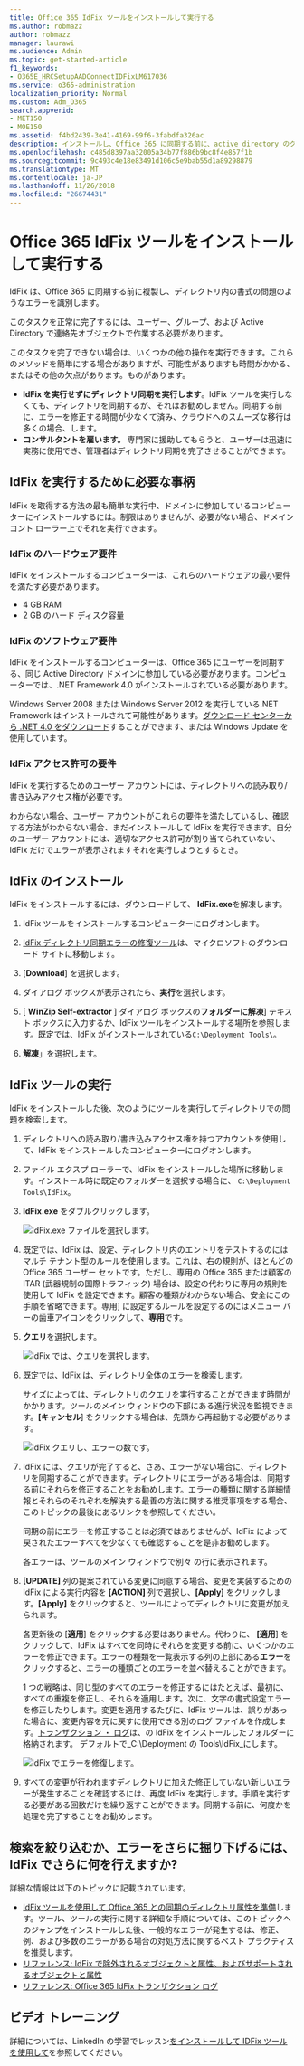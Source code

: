 ```yaml
---
title: Office 365 IdFix ツールをインストールして実行する
ms.author: robmazz
author: robmazz
manager: laurawi
ms.audience: Admin
ms.topic: get-started-article
f1_keywords:
- O365E_HRCSetupAADConnectIDFixLM617036
ms.service: o365-administration
localization_priority: Normal
ms.custom: Adm_O365
search.appverid:
- MET150
- MOE150
ms.assetid: f4bd2439-3e41-4169-99f6-3fabdfa326ac
description: インストールし、Office 365 に同期する前に、active directory のクリーンアップのために Office 365 の IdFix ツールを実行する方法です。
ms.openlocfilehash: c485d8397aa32005a34b77f886b9bc8f4e857f1b
ms.sourcegitcommit: 9c493c4e18e83491d106c5e9bab55d1a89298879
ms.translationtype: MT
ms.contentlocale: ja-JP
ms.lasthandoff: 11/26/2018
ms.locfileid: "26674431"
---
```

# <a name="install-and-run-the-office-365-idfix-tool"></a>Office 365 IdFix ツールをインストールして実行する

IdFix は、Office 365 に同期する前に複製し、ディレクトリ内の書式の問題のようなエラーを識別します。 
  
このタスクを正常に完了するには、ユーザー、グループ、および Active Directory で連絡先オブジェクトで作業する必要があります。
  
このタスクを完了できない場合は、いくつかの他の操作を実行できます。これらのメソッドを簡単にする場合がありますが、可能性がありますも時間がかかる、またはその他の欠点があります。ものがあります。
  
- **IdFix を実行せずにディレクトリ同期を実行します**。IdFix ツールを実行しなくても、ディレクトリを同期するが、それはお勧めしません。同期する前に、エラーを修正する時間が少なくて済み、クラウドへのスムーズな移行は多くの場合、します。 
- **コンサルタントを雇います。**  専門家に援助してもらうと、ユーザーは迅速に実務に使用でき、管理者はディレクトリ同期を完了させることができます。 
    
## <a name="what-you-need-to-run-idfix"></a>IdFix を実行するために必要な事柄

IdFix を取得する方法の最も簡単な実行中、ドメインに参加しているコンピューターにインストールするには。制限はありませんが、必要がない場合、ドメイン コント ローラー上でそれを実行できます。
  
### <a name="idfix-hardware-requirements"></a>IdFix のハードウェア要件

IdFix をインストールするコンピューターは、これらのハードウェアの最小要件を満たす必要があります。
  
- 4 GB RAM
- 2 GB のハード ディスク容量
    
### <a name="idfix-software-requirements"></a>IdFix のソフトウェア要件

IdFix をインストールするコンピューターは、Office 365 にユーザーを同期する、同じ Active Directory ドメインに参加している必要があります。コンピューターでは、.NET Framework 4.0 がインストールされている必要があります。 
  
Windows Server 2008 または Windows Server 2012 を実行している.NET Framework はインストールされて可能性があります。[ダウンロード センターから .NET 4.0 をダウンロード](https://go.microsoft.com/fwlink/p/?LinkId=400475)することができます、または Windows Update を使用しています。 
  
### <a name="idfix-permissions-requirements"></a>IdFix アクセス許可の要件

IdFix を実行するためのユーザー アカウントには、ディレクトリへの読み取り/書き込みアクセス権が必要です。
  
わからない場合、ユーザー アカウントがこれらの要件を満たしているし、確認する方法がわからない場合、まだインストールして IdFix を実行できます。自分のユーザー アカウントには、適切なアクセス許可が割り当てられていない、IdFix だけでエラーが表示されますそれを実行しようとするとき。
  
## <a name="install-idfix"></a>IdFix のインストール

IdFix をインストールするには、ダウンロードして、 **IdFix.exe**を解凍します。 
  
1. IdFix ツールをインストールするコンピューターにログオンします。
    
2. [IdFix ディレクトリ同期エラーの修復ツール](https://go.microsoft.com/fwlink/?linkid=867219)は、マイクロソフトのダウンロード サイトに移動します。
    
3. [**Download**] を選択します。
    
4. ダイアログ ボックスが表示されたら、**実行**を選択します。
    
5. [ **WinZip Self-extractor** ] ダイアログ ボックスの**フォルダーに解凍**] テキスト ボックスに入力するか、IdFix ツールをインストールする場所を参照します。既定では、IdFix がインストールされている`C:\Deployment Tools\`。 
    
6. **解凍**」を選択します。
    
## <a name="run-the-idfix-tool"></a>IdFix ツールの実行

IdFix をインストールした後、次のようにツールを実行してディレクトリでの問題を検索します。
  
1. ディレクトリへの読み取り/書き込みアクセス権を持つアカウントを使用して、IdFix をインストールしたコンピューターにログオンします。
    
2. ファイル エクスプ ローラーで、IdFix をインストールした場所に移動します。インストール時に既定のフォルダーを選択する場合に、 `C:\Deployment Tools\IdFix`。
    
3. **IdFix.exe** をダブルクリックします。 
    
    ![IdFix.exe ファイルを選択します。](media/a9387bbc-991f-41c2-a500-45e3ce574285.JPG)
  
4. 既定では、IdFix は、設定、ディレクトリ内のエントリをテストするのにはマルチ テナント型のルールを使用します。これは、右の規則が、ほとんどの Office 365 ユーザー セットです。ただし、専用の Office 365 または顧客の ITAR (武器規制の国際トラフィック) 場合は、設定の代わりに専用の規則を使用して IdFix を設定できます。顧客の種類がわからない場合、安全にこの手順を省略できます。専用] に設定するルールを設定するのにはメニュー バーの歯車アイコンをクリックして、**専用**です。
    
5. **クエリ**を選択します。
    
    ![IdFix では、クエリを選択します。](media/a07a7aa7-d0ac-4817-8757-946019813a57.JPG)
  
6. 既定では、IdFix は、ディレクトリ全体のエラーを検索します。
    
    サイズによっては、ディレクトリのクエリを実行することができます時間がかかります。ツールのメイン ウィンドウの下部にある進行状況を監視できます。**[キャンセル**] をクリックする場合は、先頭から再起動する必要があります。
    
    ![IdFix クエリし、エラーの数です。](media/da0198a0-7d4d-4afe-a256-e82f1330ada5.JPG)
  
7. IdFix には、クエリが完了すると、さあ、エラーがない場合に、ディレクトリを同期することができます。ディレクトリにエラーがある場合は、同期する前にそれらを修正することをお勧めします。エラーの種類に関する詳細情報とそれらのそれぞれを解決する最善の方法に関する推奨事項をする場合、このトピックの最後にあるリンクを参照してください。 
    
    同期の前にエラーを修正することは必須ではありませんが、IdFix によって戻されたエラーすべてを少なくても確認することを是非お勧めします。
    
    各エラーは、ツールのメイン ウィンドウで別々 の行に表示されます。 
    
8. **[UPDATE]** 列の提案されている変更に同意する場合、変更を実装するための IdFix による実行内容を **[ACTION]** 列で選択し、**[Apply]** をクリックします。**[Apply]** をクリックすると、ツールによってディレクトリに変更が加えられます。
    
    各更新後の [**適用**] をクリックする必要はありません。代わりに、 **[適用**] をクリックして、IdFix はすべてを同時にそれらを変更する前に、いくつかのエラーを修正できます。エラーの種類を一覧表示する列の上部にある**エラー**をクリックすると、エラーの種類ごとのエラーを並べ替えることができます。 
    
    1 つの戦略は、同じ型のすべてのエラーを修正するにはたとえば、最初に、すべての重複を修正し、それらを適用します。次に、文字の書式設定エラーを修正したりします。変更を適用するたびに、IdFix ツールは、誤りがあった場合に、変更内容を元に戻すに使用できる別のログ ファイルを作成します。[トランザクション ・ ログ](idfix-transaction-log.md)は、の IdFix をインストールしたフォルダーに格納されます。 デフォルトで_C:\Deployment の Tools\IdFix_にします。 
    
    ![IdFix でエラーを修復します。](media/5f051070-652c-4be7-98bf-312295e32371.png)
  
9. すべての変更が行われますディレクトリに加えた修正していない新しいエラーが発生することを確認するには、再度 IdFix を実行します。手順を実行する必要がある回数だけを繰り返すことができます。同期する前に、何度かを処理を完了することをお勧めします。
    
## <a name="i-want-to-refine-my-search-or-dig-deeper-into-the-errors-what-else-can-i-do-with-idfix"></a>検索を絞り込むか、エラーをさらに掘り下げるには、IdFix でさらに何を行えますか?

詳細な情報は以下のトピックに記載されています。
  
- [IdFix ツールを使用して Office 365 との同期のディレクトリ属性を準備](prepare-directory-attributes-for-synch-with-idfix.md)します。ツール、ツールの実行に関する詳細な手順については、このトピックへのジャンプをインストールした後、一般的なエラーが発生するは、修正、例、および多数のエラーがある場合の対処方法に関するベスト プラクティスを推奨します。 
- [リファレンス: IdFix で除外されるオブジェクトと属性、およびサポートされるオブジェクトと属性](idfix-excluded-and-supported-objects-and-attributes.md)  
- [リファレンス: Office 365 IdFix トランザクション ログ](idfix-transaction-log.md)
    
## <a name="video-training"></a>ビデオ トレーニング

詳細については、LinkedIn の学習でレッスン[をインストールして IDFix ツールを使用して](https://support.office.com/article/install-and-use-the-idfix-tool-4d81d73c-f172-4fd5-8542-f601c0c96aa9?ui=en-US&rs=en-US&ad=US)を参照してください。
  

